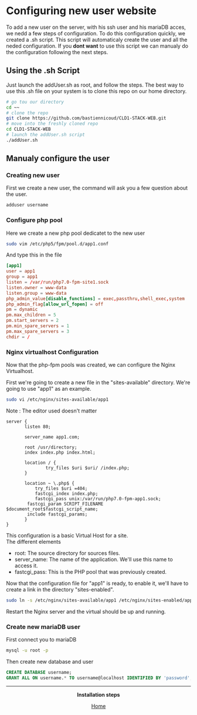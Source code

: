 # Configuring new user website
To add a new user on the server, with his ssh user and his mariaDB acces, we nedd a few steps of configuration.
To do this configuration quickly, we created a .sh script. This script will automaticaly create the user and all the neded configuration.
If you **dont want** to use this script we can manualy do the configuration following the next steps.

## Using the .sh Script
Just launch the addUser.sh as root, and follow the steps.
The best way to use this .sh file on your system is to clone this repo on our home directory.
```bash
# go tou our directory
cd ~~
# clone the repo
git clone https://github.com/bastiennicoud/CLD1-STACK-WEB.git
# move into the freshly cloned repo
cd CLD1-STACK-WEB
# launch the addUser.sh script
./addUser.sh
```

## Manualy configure the user
### Creating new user
First we create a new user, the command will ask you a few question about the user.
```bash
adduser username
```

### Configure php pool
Here we create a new php pool dedicatet to the new user
```bash
sudo vim /etc/php5/fpm/pool.d/app1.conf
```

And type this in the file
```conf
[app1]
user = app1
group = app1
listen = /var/run/php7.0-fpm-site1.sock
listen.owner = www-data
listen.group = www-data
php_admin_value[disable_functions] = exec,passthru,shell_exec,system
php_admin_flag[allow_url_fopen] = off
pm = dynamic
pm.max_children = 5
pm.start_servers = 2
pm.min_spare_servers = 1
pm.max_spare_servers = 3
chdir = /
```

### Nginx virtualhost Configuration
Now that the php-fpm pools was created, we can configure the Nginx Virtualhost.

First we're going to create a new file in the "sites-available" directory. We're going to use "app1" as an example.

```bash
sudo vi /etc/nginx/sites-available/app1
```
Note : The editor used doesn't matter
~~~nginx
server {
       listen 80;

       server_name app1.com;

       root /usr/directory;
       index index.php index.html;

       location / {
               try_files $uri $uri/ /index.php;
       }

       location ~ \.php$ {
           try_files $uri =404;
           fastcgi_index index.php;
           fastcgi_pass unix:/var/run/php7.0-fpm-app1.sock;
        fastcgi_param SCRIPT_FILENAME            $document_root$fastcgi_script_name;
        include fastcgi_params;
       }
}
~~~
This configuration is a basic Virtual Host for a site.</br>
The different elements
* root: The source directory for sources files.
* server_name: The name of the application. We'll use this name to access it.
* fastcgi_pass: This is the PHP pool that was previously created.

Now that the configuration file for "app1" is ready, to enable it, we'll have to create a link in the directory "sites-enabled".
```bash
sudo ln -s /etc/nginx/sites-available/app1 /etc/nginx/sites-enabled/app1
```

Restart the Nginx server and the virtual should be up and running.

### Create new mariaDB user
First connect you to mariaDB
```bash
mysql -u root -p
```

Then create new database and user
```sql
CREATE DATABASE username;
GRANT ALL ON username.* TO username@localhost IDENTIFIED BY 'password';
```

<div align="center">
<hr>

**Installation steps**

[Home](README.md)

</div>